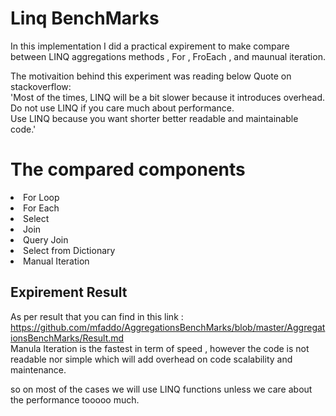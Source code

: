 # Linq BenchMarks

In this implementation I did a practical expirement to make compare between LINQ aggregations methods , For , FroEach , and maunual iteration. 

The motivaition behind this experiment was reading below Quote on stackoverflow: <br/>
'Most of the times, LINQ will be a bit slower because it introduces overhead. <br/>
 Do not use LINQ if you care much about performance.<br/>
 Use LINQ because you want shorter better readable and maintainable code.'


# The compared components 
<li>For Loop</li>
<li>For Each</li>
<li>Select</li>
<li>Join</li>
<li>Query Join</li>
<li>Select from Dictionary</li>
<li>Manual Iteration</li>


## Expirement Result 
As per result that you can find in this link : https://github.com/mfaddo/AggregationsBenchMarks/blob/master/AggregationsBenchMarks/Result.md <br/>
Manula Iteration is the fastest in term of speed , however the code is not readable nor simple which will add overhead on code scalability and maintenance. 

so on most of the cases we will use LINQ functions unless we care about the performance tooooo much. 
